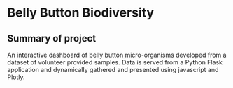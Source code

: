 # Belly Button Biodiversity
## Summary of project 
An interactive dashboard of belly button micro-organisms developed from a dataset of volunteer provided samples. Data is served from a Python Flask application and dynamically gathered and presented using javascript and Plotly.